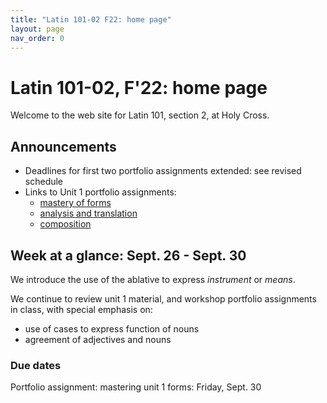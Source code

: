 ```yaml
---
title: "Latin 101-02 F22: home page"
layout: page
nav_order: 0
---
```



# Latin 101-02, F'22: home page

Welcome to the web site for Latin 101, section 2, at Holy Cross.

## Announcements

- Deadlines for first two portfolio assignments extended: see revised schedule
- Links to Unit 1 portfolio assignments:
    - [mastery of forms](./assignments/unit1/mastery/)
    - [analysis and translation](./assignments/unit1/reading/)
    - [composition](./assignments/unit1/composition/)


## Week at a glance: Sept. 26 - Sept. 30

We introduce the use of the ablative to express *instrument* or *means*.

We continue to review unit 1 material, and workshop portfolio assignments in class, with special emphasis on:

- use of cases to express function of nouns
- agreement of adjectives and nouns

### Due dates

Portfolio assignment: mastering unit 1 forms: Friday, Sept. 30